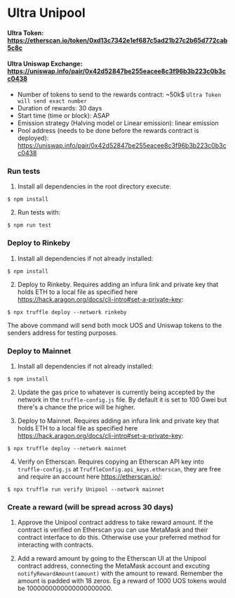 # Ultra Unipool 

#### Ultra Token: https://etherscan.io/token/0xd13c7342e1ef687c5ad21b27c2b65d772cab5c8c

#### Ultra Uniswap Exchange: https://uniswap.info/pair/0x42d52847be255eacee8c3f96b3b223c0b3cc0438

- Number of tokens to send to the rewards contract: ~50k$ `Ultra Token will send exact number`
- Duration of rewards: 30 days
- Start time (time or block): ASAP
- Emission strategy (Halving model or Linear emission): linear emission
- Pool address (needs to be done before the rewards contract is deployed): https://uniswap.info/pair/0x42d52847be255eacee8c3f96b3b223c0b3cc0438

### Run tests

1) Install all dependencies in the root directory execute:
```
$ npm install
```

2) Run tests with:
```
$ npm run test
```

### Deploy to Rinkeby

1) Install all dependencies if not already installed:
```
$ npm install
```

2) Deploy to Rinkeby. Requires adding an infura link and private key that holds ETH to a local file as specified here 
https://hack.aragon.org/docs/cli-intro#set-a-private-key:
```
$ npx truffle deploy --network rinkeby
```
The above command will send both mock UOS and Uniswap tokens to the senders address for testing purposes.

### Deploy to Mainnet

1) Install all dependencies if not already installed:
```
$ npm install
```

2) Update the gas price to whatever is currently being accepted by the network in the `truffle-config.js` file.
By default it is set to 100 Gwei but there's a chance the price will be higher.

3) Deploy to Mainnet. Requires adding an infura link and private key that holds ETH to a local file as specified here 
https://hack.aragon.org/docs/cli-intro#set-a-private-key:
```
$ npx truffle deploy --network mainnet
```

4) Verify on Etherscan. Requires copying an Etherscan API key into `truffle-config.js` at `TruffleConfig.api_keys.etherscan`,
 they are free and require an account here https://etherscan.io/:
```
$ npx truffle run verify Unipool --network mainnet
```

### Create a reward (will be spread across 30 days)

1) Approve the Unipool contract address to take reward amount. If the contract is verified on Etherscan you can
use MetaMask and their contract interface to do this. Otherwise use your preferred method for interacting with contracts.

2) Add a reward amount by going to the Etherscan UI at the Unipool contract address, connecting the MetaMask account 
and excuting `notifyRewardAmount(amount)` with the amount to reward. Remember the amount is padded with 18 zeros. Eg a reward
of 1000 UOS tokens would be 1000000000000000000000. 




